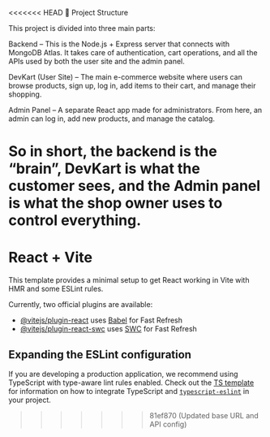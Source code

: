 <<<<<<< HEAD
🚀 Project Structure

This project is divided into three main parts:

Backend – This is the Node.js + Express server that connects with MongoDB Atlas. It takes care of authentication, cart operations, and all the APIs used by both the user site and the admin panel.

DevKart (User Site) – The main e-commerce website where users can browse products, sign up, log in, add items to their cart, and manage their shopping.

Admin Panel – A separate React app made for administrators. From here, an admin can log in, add new products, and manage the catalog.

So in short, the backend is the “brain”, DevKart is what the customer sees, and the Admin panel is what the shop owner uses to control everything.
=======
# React + Vite

This template provides a minimal setup to get React working in Vite with HMR and some ESLint rules.

Currently, two official plugins are available:

- [@vitejs/plugin-react](https://github.com/vitejs/vite-plugin-react/blob/main/packages/plugin-react) uses [Babel](https://babeljs.io/) for Fast Refresh
- [@vitejs/plugin-react-swc](https://github.com/vitejs/vite-plugin-react/blob/main/packages/plugin-react-swc) uses [SWC](https://swc.rs/) for Fast Refresh

## Expanding the ESLint configuration

If you are developing a production application, we recommend using TypeScript with type-aware lint rules enabled. Check out the [TS template](https://github.com/vitejs/vite/tree/main/packages/create-vite/template-react-ts) for information on how to integrate TypeScript and [`typescript-eslint`](https://typescript-eslint.io) in your project.
>>>>>>> 81ef870 (Updated base URL and API config)
